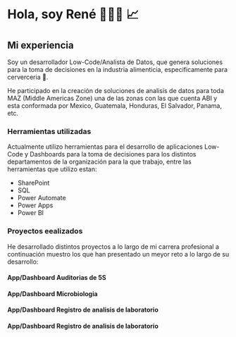 # Hola, soy René 👨🏼‍💻 📈

## Mi experiencia

Soy un desarrollador Low-Code/Analista de Datos, que genera soluciones para la toma de decisiones en la industria alimenticia, especificamente para cerverceria 🍻.

He participado en la creación de soluciones de analisis de datos para toda MAZ (Middle Americas Zone) una de las zonas con las que cuenta ABI y esta conformada por Mexico, Guatemala, Honduras, El Salvador, Panama, etc.

### Herramientas utilizadas
Actualmente utilizo herramientas para el desarrollo de aplicaciones Low-Code y Dashboards para la toma de decisiones para los distintos departamentos de la organización para la que trabajo, entre las herramientas que utilizo estan:
* SharePoint
* SQL
* Power Automate
* Power Apps
* Power BI

### Proyectos eealizados
He desarrollado distintos proyectos a lo largo de mi carrera profesional a continuación muestro los que han presentado un meyor reto a lo largo de su desarrollo:

#### App/Dashboard Auditorias de 5S

#### App/Dashboard Microbiologia

#### App/Dashboard Registro de analisis de laboratorio

#### App/Dashboard Registro de analisis de laboratorio


